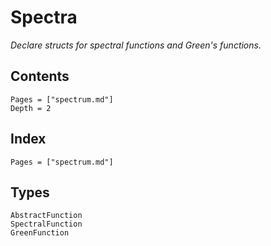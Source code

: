 # Spectra

*Declare structs for spectral functions and Green's functions.*

## Contents

```@contents
Pages = ["spectrum.md"]
Depth = 2
```

## Index

```@index
Pages = ["spectrum.md"]
```

## Types

```@docs
AbstractFunction
SpectralFunction
GreenFunction
```